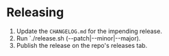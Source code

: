 Releasing
=========

1. Update the `CHANGELOG.md` for the impending release.
2. Run `./release.sh (--patch|--minor|--major).
3. Publish the release on the repo's releases tab.
